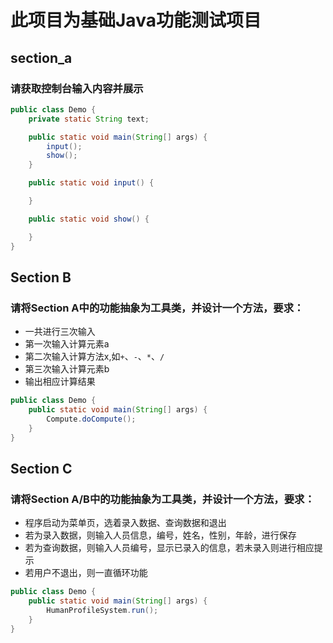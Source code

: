 # 此项目为基础Java功能测试项目

## section_a

### 请获取控制台输入内容并展示

```java
public class Demo {
    private static String text;

    public static void main(String[] args) {
        input();
        show();
    }

    public static void input() {

    }

    public static void show() {

    }
}
```

## Section B

### 请将Section A中的功能抽象为工具类，并设计一个方法，要求：

- 一共进行三次输入
- 第一次输入计算元素a
- 第二次输入计算方法x,如`+`、`-`、`*`、`/`
- 第三次输入计算元素b
- 输出相应计算结果

```java
public class Demo {
    public static void main(String[] args) {
        Compute.doCompute();
    }
}
```

## Section C

### 请将Section A/B中的功能抽象为工具类，并设计一个方法，要求：

- 程序启动为菜单页，选着录入数据、查询数据和退出
- 若为录入数据，则输入人员信息，编号，姓名，性别，年龄，进行保存
- 若为查询数据，则输入人员编号，显示已录入的信息，若未录入则进行相应提示
- 若用户不退出，则一直循环功能

```java
public class Demo {
    public static void main(String[] args) {
        HumanProfileSystem.run();
    }
}
```